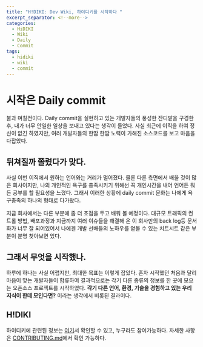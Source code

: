 ```yaml
---
title: "H!DIKI: Dev Wiki, 하이디키를 시작하다 "
excerpt_separator: <!--more-->
categories:
  - HiDIKI
  - Wiki
  - Daily
  - Commit
tags: 
  - hidiki
  - wiki
  - commit
---
```


# 시작은 Daily commit
불과 며칠전이다. Daily commit을 실현하고 있는 개발자들의 풍성한 잔디밭을 구경한 후, 내가 너무 안일한 일상을 보내고 있다는 생각이 들었다. 사실 최근에 이직을 하여 정신이 없긴 하였지만, 여러 개발자들의 한땀 한땀 노력이 가해진 소스코드를 보고 마음을 다잡았다.

## 뒤쳐질까 쫄렸다가 맞다.
사실 이번 이직에서 원하는 언어와는 거리가 멀어졌다. 물론 다른 측면에서 배울 것이 많은 회사이지만, 나의 개인적인 욕구를 충족시키기 위해선 꼭 개인시간을 내어 언어든 뭐든 공부를 할 필요성을 느꼈다. 그래서 이러한 상황에 daily commit 문화는 나에게 욕구충족의 하나의 형태로 다가왔다.
<!--more-->

지금 회사에서는 다른 부분에 좀 더 초점을 두고 배워 볼 예정이다. 대규모 트래픽의 컨트롤 방법, 배포과정과 지금까지 여러 이슈들을 해결해 온 이 회사만의 back log등 문서화가 너무 잘 되어있어서 나에겐 개발 선배들의 노하우를 옅볼 수 있는 치트시트 같은 부분이 분명 찾아보면 있다.

## 그래서 무엇을 시작했나.
하루에 하나는 사실 어렵지만, 최대한 목표는 이렇게 잡았다. 혼자 시작했던 처음과 달리 마음이 맞는 개발자들이 합류하여 결과적으로는 각기 다른 종류의 정보를 한 곳에 모으는 오픈소스 프로젝트를 시작하였다. **각기 다른 언어, 환경, 기술을 경험하고 있는 우리 지식이 한데 모인다면?** 이라는 생각에서 비롯된 결과이다.

## H!DIKI
하이디키에 관련된 정보는 [여기](https://hidiki.github.io/)서 확인할 수 있고, 누구라도 참여가능하다. 자세한 사항은 [CONTRIBUTING.md](https://github.com/HiDIKI/hidiki.github.io.build/blob/master/CONTRIBUTING.md)에서 확인 가능하다.



